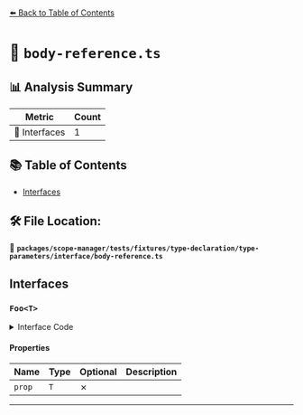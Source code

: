 [⬅️ Back to Table of Contents](../../../../../../../index.md)

# 📄 `body-reference.ts`

## 📊 Analysis Summary

| Metric | Count |
|--------|-------|
| 📐 Interfaces | 1 |

## 📚 Table of Contents

- [Interfaces](#interfaces)

## 🛠️ File Location:
📂 **`packages/scope-manager/tests/fixtures/type-declaration/type-parameters/interface/body-reference.ts`**

## Interfaces

### `Foo<T>`

<details><summary>Interface Code</summary>

```ts
interface Foo<T> {
  prop: T;
}
```
</details>

#### Properties

| Name | Type | Optional | Description |
|------|------|----------|-------------|
| `prop` | `T` | ✗ |  |


---